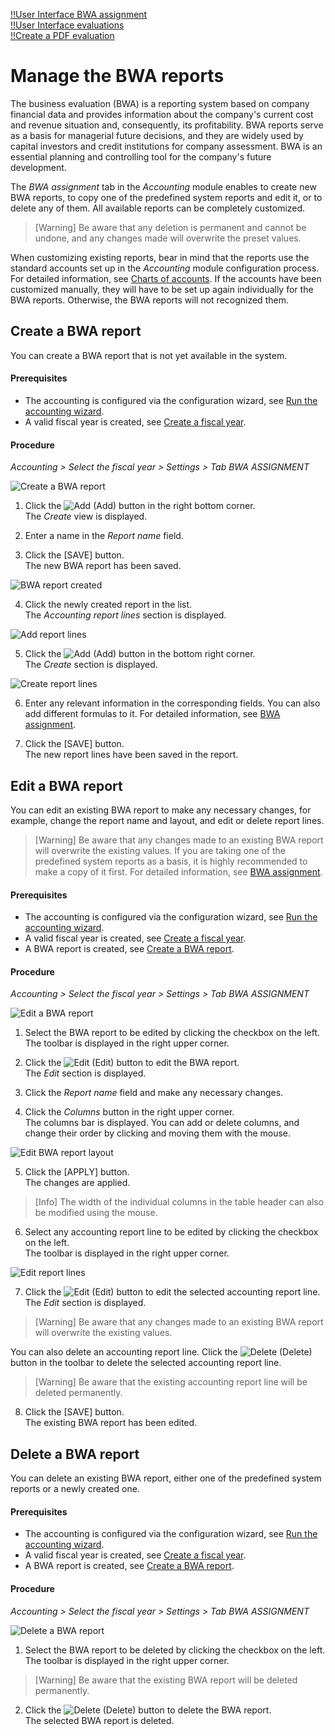 [!!User Interface BWA assignment](../UserInterface/02i_BWAAssignment.md)  
[!!User Interface evaluations](../UserInterface/01_Book.md#evaluations)  
[!!Create a PDF evaluation](../Operation/15_ProvideAccountingData.md#create-a-pdf-evaluation)  


# Manage the BWA reports

[comment]: <> (BWA reports or Accounting Reports? See Accounting Reports view -> ZUORDNUNG BWA tab)

The business evaluation (BWA) is a reporting system based on company financial data and provides information about the company's current cost and revenue situation and, consequently, its  profitability. BWA reports serve as a basis for managerial future decisions, and they are widely used by capital investors and credit institutions for company assessment. BWA is an essential planning and controlling tool for the company's future development.

The *BWA assignment* tab in the *Accounting* module enables to create new BWA reports, to copy one of the predefined system reports and edit it, or to delete any of them. All available reports can be completely customized.

 > [Warning] Be aware that any deletion is permanent and cannot be undone, and any changes made will overwrite the preset values.

When customizing existing reports, bear in mind that the reports use the standard accounts set up in the *Accounting* module configuration process. For detailed information, see [Charts of accounts](./01_RunAccountingWizard.md#chart-of-accounts). If the accounts have been customized manually, they will have to be set up again individually for the BWA reports. Otherwise, the BWA reports will not recognized them.


## Create a BWA report

You can create a BWA report that is not yet available in the system.

#### Prerequisites

- The accounting is configured via the configuration wizard, see [Run the accounting wizard](./01_RunAccountingWizard.md).
- A valid fiscal year is created, see [Create a fiscal year](./04_ManageFiscalYear.md#create-a-fiscal-year).

#### Procedure

*Accounting > Select the fiscal year > Settings > Tab BWA ASSIGNMENT*

![Create a BWA report](../../Assets/Screenshots/RetailSuiteAccounting/Settings/BWAAssignment/CreateBWAReport.png "[Create a BWA report]")

1. Click the ![Add](../../Assets/Icons/Plus01.png "[Add]") (Add) button in the right bottom corner.  
The *Create* view is displayed.

2. Enter a name in the *Report name* field.

3. Click the [SAVE] button.  
The new BWA report has been saved.

  ![BWA report created](../../Assets/Screenshots/RetailSuiteAccounting/Settings/BWAAssignment/BWAReportCreated.png "[BWA report created]")

4. Click the newly created report in the list.  
The *Accounting report lines* section is displayed.

  ![Add report lines](../../Assets/Screenshots/RetailSuiteAccounting/Settings/BWAAssignment/AddReportLines.png "[Add report lines]")

5. Click the ![Add](../../Assets/Icons/Plus01.png "[Add]") (Add) button in the bottom right corner.  
The *Create* section is displayed.

  ![Create report lines](../../Assets/Screenshots/RetailSuiteAccounting/Settings/BWAAssignment/CreateReportLines02.png "[Create report lines]")

6. Enter any relevant information in the corresponding fields. You can also add different formulas to it. For detailed information, see [BWA assignment](../UserInterface/02i_BWAAssignment.md).

7. Click the [SAVE] button.  
The new report lines have been saved in the report.


## Edit a BWA report

You can edit an existing BWA report to make any necessary changes, for example, change the report name and layout, and edit or delete report lines.

 > [Warning] Be aware that any changes made to an existing BWA report will overwrite the existing values. If you are taking one of the predefined system reports as a basis, it is highly recommended to make a copy of it first. For detailed information, see [BWA assignment](../UserInterface/02i_BWAAssignment.md).

#### Prerequisites

- The accounting is configured via the configuration wizard, see [Run the accounting wizard](./01_RunAccountingWizard.md).
- A valid fiscal year is created, see [Create a fiscal year](./04_ManageFiscalYear.md#create-a-fiscal-year).
- A BWA report is created, see [Create a BWA report](#create-a-BWA-report).

#### Procedure

*Accounting > Select the fiscal year > Settings > Tab BWA ASSIGNMENT*

![Edit a BWA report](../../Assets/Screenshots/RetailSuiteAccounting/Settings/BWAAssignment/EditBWAReport.png "[Edit a BWA report]")

1. Select the BWA report to be edited by clicking the checkbox on the left.   
The toolbar is displayed in the right upper corner.

2. Click the ![Edit](../../Assets/Icons/Edit01.png "[Add]") (Edit) button to edit the BWA report.  
The *Edit* section is displayed.

3. Click the *Report name* field and make any necessary changes.

4. Click the *Columns* button in the right upper corner.   
The columns bar is displayed. You can add or delete columns, and change their order by clicking and moving them with the mouse.

  ![Edit BWA report layout](../../Assets/Screenshots/RetailSuiteAccounting/Settings/BWAAssignment/EditBWAReportLayout.png "[Edit BWA report layout]")

5. Click the [APPLY] button.   
The changes are applied.

  > [Info] The width of the individual columns in the table header can also be modified using the mouse.

6. Select any accounting report line to be edited by clicking the checkbox on the left.  
The toolbar is displayed in the right upper corner.

  ![Edit report lines](../../Assets/Screenshots/RetailSuiteAccounting/Settings/BWAAssignment/EditReportLines.png "[Edit report lines]")

7. Click the ![Edit](../../Assets/Icons/Edit01.png "[Add]") (Edit) button to edit the selected accounting report line.  
The *Edit* section is displayed.   

  > [Warning] Be aware that any changes made to an existing BWA report will overwrite the existing values.

  You can also delete an accounting report line. Click the ![Delete](../../Assets/Icons/Trash03.png "[Delete]") (Delete) button in the toolbar to delete the selected accounting report line.  

   > [Warning] Be aware that the existing accounting report line will be deleted permanently.

8. Click the [SAVE] button.   
The existing BWA report has been edited.


[comments]: <> (clear with HG: you can also edit the BWA report/the accounting report lines by clicking on the report name or line name -> same editing options as described above are displayed. Shall we describe it as an alternative or better not?)


## Delete a BWA report

You can delete an existing BWA report, either one of the predefined system reports or a newly created one.

#### Prerequisites

- The accounting is configured via the configuration wizard, see [Run the accounting wizard](./01_RunAccountingWizard.md).
- A valid fiscal year is created, see [Create a fiscal year](./04_ManageFiscalYear.md#create-a-fiscal-year).
- A BWA report is created, see [Create a BWA report](#create-a-BWA-report).

#### Procedure

*Accounting > Select the fiscal year > Settings > Tab BWA ASSIGNMENT*

![Delete a BWA report](../../Assets/Screenshots/RetailSuiteAccounting/Settings/BWAAssignment/DeleteBWAReport.png "[Delete a BWA report]")

1. Select the BWA report to be deleted by clicking the checkbox on the left.   
The toolbar is displayed in the right upper corner.

  > [Warning] Be aware that the existing BWA report will be deleted permanently.

2. Click the ![Delete](../../Assets/Icons/Trash03.png "[Delete]") (Delete) button to delete the BWA report.  
The selected BWA report is deleted.
